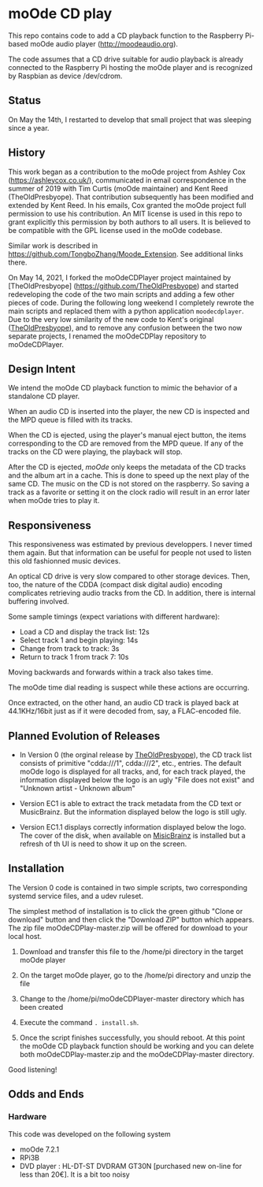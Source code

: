 # moOde CD play

This repo contains code to add a CD playback function to the Raspberry Pi-based moOde audio player (http://moodeaudio.org).

The code assumes that a CD drive suitable for audio playback is already connected to the Raspberry Pi hosting the moOde player and is recognized by Raspbian as device /dev/cdrom.

## Status

On May the 14th, I restarted to develop that small project that was sleeping since a year.

## History

This work began as a contribution to the moOde project from Ashley Cox (https://ashleycox.co.uk/), communicated in email correspondence in the summer of 2019 with Tim Curtis (moOde maintainer) and Kent Reed (TheOldPresbyope). That contribution subsequently has been modified and extended by Kent Reed. In his emails, Cox granted the moOde project full permission to use his contribution. An MIT license is used in this repo to grant explicitly this permission by both authors to all users. It is believed to be compatible with the GPL license used in the moOde codebase.

Similar work is described in https://github.com/TongboZhang/Moode_Extension. See additional links there.

On May 14, 2021, I forked the moOdeCDPlayer project maintained by [TheOldPresbyope] (https://github.com/TheOldPresbyope) and started redeveloping the code of the two main scripts and adding a few other pieces of code. During the following long weekend I completely rewrote the main scripts and replaced them with a python application `moodecdplayer`. Due to the very low similarity of the new code to Kent's original ([TheOldPresbyope](https://github.com/TheOldPresbyope)), and to remove any confusion between the two now separate projects, I renamed the moOdeCDPlay repository to moOdeCDPlayer.

## Design Intent

We intend the moOde CD playback function to mimic the behavior of a standalone CD player.

When an audio CD is inserted into the player, the new CD is inspected and the MPD queue is filled with its tracks.

When the CD is ejected, using the player's manual eject button, the items corresponding to the CD are removed from the MPD queue. If any of the tracks on the CD were playing, the playback will stop. 

After the CD is ejected, *moOde* only keeps the metadata of the CD tracks and the album art in a cache. This is done to speed up the next play of the same CD. The music on the CD is not stored on the raspberry. So saving a track as a favorite or setting it on the clock radio will result in an error later when moOde tries to play it. 

## Responsiveness

This responsiveness was estimated by previous developpers. I never timed them again. But that information can be useful for people not used to listen this old fashionned music devices.

An optical CD drive is very slow compared to other storage devices. Then, too, the nature of the CDDA (compact disk digital audio) encoding complicates retrieving audio tracks from the CD. In addition, there is internal buffering involved.

Some sample timings (expect variations with different hardware):

- Load a CD and display the track list: 12s
- Select track 1 and begin playing: 14s
- Change from track to track: 3s
- Return to track 1 from track 7: 10s

Moving backwards and forwards within a track also takes time.

The moOde time dial reading is suspect while these actions are occurring.

Once extracted, on the other hand, an audio CD track is played back at 44.1KHz/16bit just as if it were decoded from, say, a FLAC-encoded file.

## Planned Evolution of Releases

- In Version 0 (the orginal release by [TheOldPresbyope](https://github.com/TheOldPresbyope)), the CD track list consists of primitive "cdda:///1", cdda:///2", etc., entries. 
  The default moOde logo is displayed for all tracks, and, for each track played, the information displayed below the logo is an ugly 
  "File does not exist" and "Unknown artist - Unknown album"

- Version EC1 is able to extract the track metadata from the CD text or MusicBrainz. But the information displayed below the logo is still ugly.
- Version EC1.1 displays correctly information displayed below the logo. The cover of the disk, when available on [MisicBrainz](https://musicbrainz.org/) is installed but a refresh of th UI is need to show it up on the screen.

## Installation

The Version 0 code is contained in two simple scripts, two corresponding systemd service files, and a udev ruleset.

The simplest method of installation is to click the green github "Clone or download" button and then click the "Download ZIP" button which appears. The zip file moOdeCDPlay-master.zip will be offered for download to your local host. 

1. Download and transfer this file to the /home/pi directory in the target moOde player
2. On the target moOde player, go to the /home/pi directory and unzip the file
3. Change to the /home/pi/moOdeCDPlayer-master directory which has been created
4. Execute the command `. install.sh`.

5. Once the script finishes successfully, you should reboot. At this point the moOde CD playback function should be working and you can delete both moOdeCDPlay-master.zip and the moOdeCDPlay-master directory.

Good listening!

## Odds and Ends

### Hardware

This code was developed on the following system
- moOde 7.2.1
- RPi3B
- DVD player : HL-DT-ST DVDRAM GT30N [purchased new on-line for less than 20€]. It is a bit too noisy

